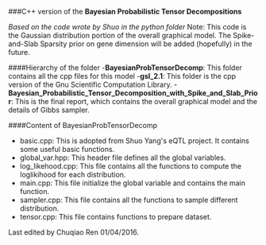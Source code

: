 ###C++ version of the __Bayesian Probabilistic Tensor Decompositions__

_Based on the code wrote by Shuo in the python folder_
Note: This code is the Gaussian distribution portion of the overall graphical model. The Spike-and-Slab Sparsity prior on gene dimension will be added (hopefully) in the future.

####Hierarchy of the folder
-__BayesianProbTensorDecomp__: This folder contains all the cpp files for this model
-__gsl_2.1__: This folder is the cpp version of the Gnu Scientific Computation Library.
-__Bayesian_Probabilistic_Tensor_Decomposition_with_Spike_and_Slab_Prior__: This is the final report, which contains the overall graphical model and the details of Gibbs sampler.

####Content of BayesianProbTensorDecomp
- basic.cpp: This is adopted from Shuo Yang's eQTL project. It contains some useful basic functions.
- global_var.hpp: This header file defines all the global variables.
- log_likehood.cpp: This file contains all the functions to compute the loglikihood for each distribution.
- main.cpp: This file initialize the global variable and contains the main function.
- sampler.cpp: This file contains all the functions to sample different distribution.
- tensor.cpp: This file contains functions to prepare dataset. 


Last edited by Chuqiao Ren 01/04/2016.
